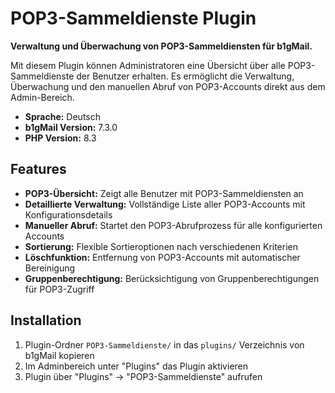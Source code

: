 # POP3-Sammeldienste Plugin

**Verwaltung und Überwachung von POP3-Sammeldiensten für b1gMail.**

Mit diesem Plugin können Administratoren eine Übersicht über alle POP3-Sammeldienste der Benutzer erhalten. Es ermöglicht die Verwaltung, Überwachung und den manuellen Abruf von POP3-Accounts direkt aus dem Admin-Bereich.

- **Sprache:** Deutsch
- **b1gMail Version:** 7.3.0
- **PHP Version:** 8.3

## Features

- **POP3-Übersicht:** Zeigt alle Benutzer mit POP3-Sammeldiensten an
- **Detaillierte Verwaltung:** Vollständige Liste aller POP3-Accounts mit Konfigurationsdetails
- **Manueller Abruf:** Startet den POP3-Abrufprozess für alle konfigurierten Accounts
- **Sortierung:** Flexible Sortieroptionen nach verschiedenen Kriterien
- **Löschfunktion:** Entfernung von POP3-Accounts mit automatischer Bereinigung
- **Gruppenberechtigung:** Berücksichtigung von Gruppenberechtigungen für POP3-Zugriff

## Installation

1. Plugin-Ordner `POP3-Sammeldienste/` in das `plugins/` Verzeichnis von b1gMail kopieren
2. Im Adminbereich unter "Plugins" das Plugin aktivieren
3. Plugin über "Plugins" → "POP3-Sammeldienste" aufrufen